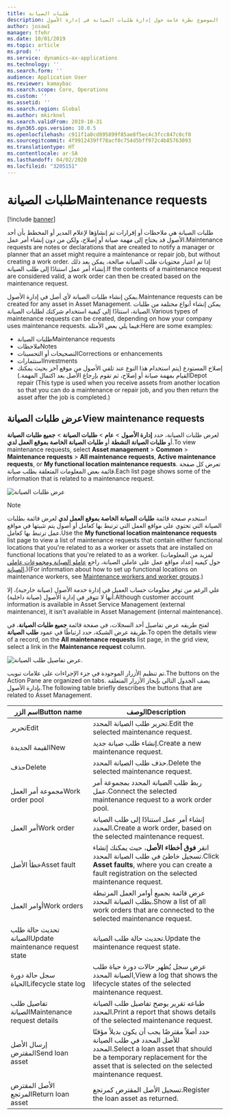 ```yaml
---
title: طلبات الصيانة
description: يوفر هذا الموضوع نظرة عامة حول إدارة طلبات الصيانة في إدارة الأصول
author: josaw1
manager: tfehr
ms.date: 10/01/2019
ms.topic: article
ms.prod: ''
ms.service: dynamics-ax-applications
ms.technology: ''
ms.search.form: ''
audience: Application User
ms.reviewer: kamaybac
ms.search.scope: Core, Operations
ms.custom: ''
ms.assetid: ''
ms.search.region: Global
ms.author: mkirknel
ms.search.validFrom: 2019-10-31
ms.dyn365.ops.version: 10.0.5
ms.openlocfilehash: c911f1a0cd895899f85ae8f5ec4c3fcc847c0cf0
ms.sourcegitcommit: 4f9912439ff78acf0c754d5bff972c4b85763093
ms.translationtype: HT
ms.contentlocale: ar-SA
ms.lasthandoff: 04/02/2020
ms.locfileid: "3205151"
---
```

# <a name="maintenance-requests"></a><span data-ttu-id="f28f8-103">طلبات الصيانة</span><span class="sxs-lookup"><span data-stu-id="f28f8-103">Maintenance requests</span></span>

[!include [banner](../../includes/banner.md)]

 

<span data-ttu-id="f28f8-104">طلبات الصيانة هي ملاحظات أو إقرارات تم إنشاؤها لإعلام المدير أو المخطط بأن أحد الأصول قد يحتاج إلى مهمة صيانة أو إصلاح، ولكن من دون إنشاء أمر عمل.</span><span class="sxs-lookup"><span data-stu-id="f28f8-104">Maintenance requests are notes or declarations that are created to notify a manager or planner that an asset might require a maintenance or repair job, but without creating a work order.</span></span> <span data-ttu-id="f28f8-105">إذا تم اعتبار محتويات طلب الصيانة صالحة، يمكن بعد ذلك إنشاء أمر عمل استنادًا إلى طلب الصيانة.</span><span class="sxs-lookup"><span data-stu-id="f28f8-105">If the contents of a maintenance request are considered valid, a work order can then be created based on the maintenance request.</span></span>

<span data-ttu-id="f28f8-106">يمكن إنشاء طلبات الصيانة لأي أصل في إدارة الأصول.</span><span class="sxs-lookup"><span data-stu-id="f28f8-106">Maintenance requests can be created for any asset in Asset Management.</span></span> <span data-ttu-id="f28f8-107">يمكن إنشاء أنواع مختلفة من طلبات الصيانة، استنادًا إلى كيفية استخدام شركتك لطلبات الصيانة.</span><span class="sxs-lookup"><span data-stu-id="f28f8-107">Various types of maintenance requests can be created, depending on how your company uses maintenance requests.</span></span> <span data-ttu-id="f28f8-108">فيما يلي بعض الأمثلة:</span><span class="sxs-lookup"><span data-stu-id="f28f8-108">Here are some examples:</span></span>

- <span data-ttu-id="f28f8-109">طلبات الصيانة</span><span class="sxs-lookup"><span data-stu-id="f28f8-109">Maintenance requests</span></span>
- <span data-ttu-id="f28f8-110">ملاحظات</span><span class="sxs-lookup"><span data-stu-id="f28f8-110">Notes</span></span>
- <span data-ttu-id="f28f8-111">التصحيحات أو التحسينات</span><span class="sxs-lookup"><span data-stu-id="f28f8-111">Corrections or enhancements</span></span>
- <span data-ttu-id="f28f8-112">استثمارات</span><span class="sxs-lookup"><span data-stu-id="f28f8-112">Investments</span></span>
- <span data-ttu-id="f28f8-113">إصلاح المستودع (يتم استخدام هذا النوع عند تلقي الأصول من موقع آخر بحيث يمكنك القيام بمهمة صيانة أو إصلاح، ثم تقوم بإرجاع الأصل بعد اكتمال المهمة.)</span><span class="sxs-lookup"><span data-stu-id="f28f8-113">Depot repair (This type is used when you receive assets from another location so that you can do a maintenance or repair job, and you then return the asset after the job is completed.)</span></span>

## <a name="view-maintenance-requests"></a><span data-ttu-id="f28f8-114">عرض طلبات الصيانة</span><span class="sxs-lookup"><span data-stu-id="f28f8-114">View maintenance requests</span></span>

<span data-ttu-id="f28f8-115">لعرض طلبات الصيانة، حدد **إدارة الأصول** \> **عام** \> **طلبات الصيانة** \> **جميع طلبات الصيانة** أو **طلبات الصيانة النشطة** أو **طلبات الصيانة الخاصة بموقع العمل لدي**.</span><span class="sxs-lookup"><span data-stu-id="f28f8-115">To view maintenance requests, select **Asset management** \> **Common** \> **Maintenance requests** \> **All maintenance requests**, **Active maintenance requests**, or **My functional location maintenance requests**.</span></span> <span data-ttu-id="f28f8-116">تعرض كل صفحة قائمة بعض المعلومات المتعلقة بطلب صيانة.</span><span class="sxs-lookup"><span data-stu-id="f28f8-116">Each list page shows some of the information that is related to a maintenance request.</span></span>

![عرض طلبات الصيانة](media/01-manage-maintenance-requests.png)

> [!NOTE]
> <span data-ttu-id="f28f8-118">استخدم صفحة قائمة **طلبات الصيانة الخاصة بموقع العمل لدي** لعرض قائمة بطلبات الصيانة التي تحتوي على مواقع العمل التي ترتبط بها كعامل أو أصول يتم تثبيتها في مواقع عمل ترتبط بها كعامل.</span><span class="sxs-lookup"><span data-stu-id="f28f8-118">Use the **My functional location maintenance requests** list page to view a list of maintenance requests that contain either functional locations that you're related to as a worker or assets that are installed on functional locations that you're related to as a worker.</span></span> <span data-ttu-id="f28f8-119">(لمزيد من المعلومات حول كيفيه إعداد مواقع عمل على عاملي الصيانة، راجع [عاملو الصيانة ومجموعات عاملي الصيانة‬](../setup-for-objects/workers-and-worker-groups.md).)</span><span class="sxs-lookup"><span data-stu-id="f28f8-119">(For information about how to set up functional locations on maintenance workers, see [Maintenance workers and worker groups](../setup-for-objects/workers-and-worker-groups.md).)</span></span>
> 
> <span data-ttu-id="f28f8-120">علي الرغم من توفر معلومات حساب العميل في إدارة خدمة الأصول (صيانة خارجية)، إلا أنها لا تتوفر في إدارة الأصول (صيانة داخلية).</span><span class="sxs-lookup"><span data-stu-id="f28f8-120">Although customer account information is available in Asset Service Management (external maintenance), it isn't available in Asset Management (internal maintenance).</span></span>

<span data-ttu-id="f28f8-121">لفتح طريقه عرض تفاصيل أحد السجلات، في صفحة قائمة **جميع طلبات الصيانة**، في طريقة عرض الشبكة، حدد ارتباطًا في عمود **طلب الصيانة**.</span><span class="sxs-lookup"><span data-stu-id="f28f8-121">To open the details view of a record, on the **All maintenance requests** list page, in the grid view, select a link in the **Maintenance request** column.</span></span>

![عرض تفاصيل طلب الصيانة.](media/02-manage-maintenance-requests.png)

<span data-ttu-id="f28f8-123">تم تنظيم الأزرار الموجودة في جزء الإجراءات على علامات تبويب.</span><span class="sxs-lookup"><span data-stu-id="f28f8-123">The buttons on the Action Pane are organized on tabs.</span></span> <span data-ttu-id="f28f8-124">يصف الجدول التالي بإيجاز الأزرار المتعلقة بإدارة الأصول.</span><span class="sxs-lookup"><span data-stu-id="f28f8-124">The following table briefly describes the buttons that are related to Asset Management.</span></span>

| <span data-ttu-id="f28f8-125">اسم الزر</span><span class="sxs-lookup"><span data-stu-id="f28f8-125">Button name</span></span>                      | <span data-ttu-id="f28f8-126">الوصف</span><span class="sxs-lookup"><span data-stu-id="f28f8-126">Description</span></span> |
|----------------------------------|-------------|
| <span data-ttu-id="f28f8-127">تحرير</span><span class="sxs-lookup"><span data-stu-id="f28f8-127">Edit</span></span>                             | <span data-ttu-id="f28f8-128">تحرير طلب الصيانة المحدد.</span><span class="sxs-lookup"><span data-stu-id="f28f8-128">Edit the selected maintenance request.</span></span> |
| <span data-ttu-id="f28f8-129">القيمة الجديدة</span><span class="sxs-lookup"><span data-stu-id="f28f8-129">New</span></span>                              | <span data-ttu-id="f28f8-130">إنشاء طلب صيانة جديد.</span><span class="sxs-lookup"><span data-stu-id="f28f8-130">Create a new maintenance request.</span></span> |
| <span data-ttu-id="f28f8-131">حذف</span><span class="sxs-lookup"><span data-stu-id="f28f8-131">Delete</span></span>                           | <span data-ttu-id="f28f8-132">حذف طلب الصيانة المحدد.</span><span class="sxs-lookup"><span data-stu-id="f28f8-132">Delete the selected maintenance request.</span></span> |
| <span data-ttu-id="f28f8-133">مجموعة أمر العمل</span><span class="sxs-lookup"><span data-stu-id="f28f8-133">Work order pool</span></span>                  | <span data-ttu-id="f28f8-134">ربط طلب الصيانة المحدد بمجموعة أمر عمل.</span><span class="sxs-lookup"><span data-stu-id="f28f8-134">Connect the selected maintenance request to a work order pool.</span></span> |
| <span data-ttu-id="f28f8-135">أمر العمل</span><span class="sxs-lookup"><span data-stu-id="f28f8-135">Work order</span></span>                       | <span data-ttu-id="f28f8-136">إنشاء أمر عمل استنادًا إلى طلب الصيانة المحدد.</span><span class="sxs-lookup"><span data-stu-id="f28f8-136">Create a work order, based on the selected maintenance request.</span></span> |
| <span data-ttu-id="f28f8-137">خطأ الأصل‬</span><span class="sxs-lookup"><span data-stu-id="f28f8-137">Asset fault</span></span>                      | <span data-ttu-id="f28f8-138">انقر **فوق أخطاء الأصل‬**، حيث يمكنك إنشاء تسجيل خاطئ في طلب الصيانة المحدد.</span><span class="sxs-lookup"><span data-stu-id="f28f8-138">Click **Asset faults**, where you can create a fault registration on the selected maintenance request.</span></span> |
| <span data-ttu-id="f28f8-139">أوامر العمل</span><span class="sxs-lookup"><span data-stu-id="f28f8-139">Work orders</span></span>                      | <span data-ttu-id="f28f8-140">عرض قائمة بجميع أوامر العمل المرتبطة بطلب الصيانة المحدد.</span><span class="sxs-lookup"><span data-stu-id="f28f8-140">Show a list of all work orders that are connected to the selected maintenance request.</span></span> |
| <span data-ttu-id="f28f8-141">تحديث حالة طلب الصيانة</span><span class="sxs-lookup"><span data-stu-id="f28f8-141">Update maintenance request state</span></span> | <span data-ttu-id="f28f8-142">تحديث حالة طلب الصيانة.</span><span class="sxs-lookup"><span data-stu-id="f28f8-142">Update the maintenance request state.</span></span> |
| <span data-ttu-id="f28f8-143">سجل حالة دورة الحياة</span><span class="sxs-lookup"><span data-stu-id="f28f8-143">Lifecycle state log</span></span>              | <span data-ttu-id="f28f8-144">عرض سجل يُظهر حالات دورة حياة طلب الصيانة المحدد,</span><span class="sxs-lookup"><span data-stu-id="f28f8-144">View a log that shows the lifecycle states of the selected maintenance request.</span></span> |
| <span data-ttu-id="f28f8-145">تفاصيل طلب الصيانة</span><span class="sxs-lookup"><span data-stu-id="f28f8-145">Maintenance request details</span></span>      | <span data-ttu-id="f28f8-146">طباعه تقرير يوضح تفاصيل طلب الصيانة المحدد.</span><span class="sxs-lookup"><span data-stu-id="f28f8-146">Print a report that shows details of the selected maintenance request.</span></span> |
| <span data-ttu-id="f28f8-147">إرسال الأصل المقترض</span><span class="sxs-lookup"><span data-stu-id="f28f8-147">Send loan asset</span></span>                  | <span data-ttu-id="f28f8-148">حدد أصلاً مقترضًا يجب أن يكون بديلاً مؤقتًا للأصل المحدد في طلب الصيانة المحدد.</span><span class="sxs-lookup"><span data-stu-id="f28f8-148">Select a loan asset that should be a temporary replacement for the asset that is selected on the selected maintenance request.</span></span> |
| <span data-ttu-id="f28f8-149">الأصل المقترض المرتجع</span><span class="sxs-lookup"><span data-stu-id="f28f8-149">Return loan asset</span></span>                | <span data-ttu-id="f28f8-150">تسجيل الأصل المقترض كمرتجع.</span><span class="sxs-lookup"><span data-stu-id="f28f8-150">Register the loan asset as returned.</span></span> |


